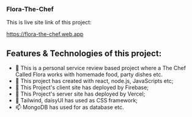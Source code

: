 ### Flora-The-Chef

This is live site link of this project:

https://flora-the-chef.web.app



## Features & Technologies of this project:

- 👋 This is a personal service review based project where a The Chef Called Flora works with homemade food, party dishes etc.
- 👀 This project has created  with react, node.js, JavaScripts etc;
- 🌱 This Project's client site has deployed by Firebase;
- 🌱 This Project's server site has deployed by Vercel;
- 💞️ Tailwind, daisyUI has used as CSS framework;
- 📫 MongoDB has used for as database etc.